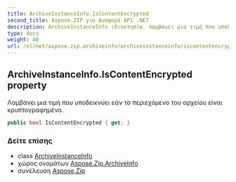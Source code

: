 ```yaml
---
title: ArchiveInstanceInfo.IsContentEncrypted
second_title: Aspose.ZIP για Αναφορά API .NET
description: ArchiveInstanceInfo ιδιοκτησία. Λαμβάνει μια τιμή που υποδεικνύει εάν το περιεχόμενο του αρχείου είναι κρυπτογραφημένο.
type: docs
weight: 40
url: /el/net/aspose.zip.archiveinfo/archiveinstanceinfo/iscontentencrypted/
---
```

## ArchiveInstanceInfo.IsContentEncrypted property

Λαμβάνει μια τιμή που υποδεικνύει εάν το περιεχόμενο του αρχείου είναι κρυπτογραφημένο.

```csharp
public bool IsContentEncrypted { get; }
```

### Δείτε επίσης

* class [ArchiveInstanceInfo](../)
* χώρος ονομάτων [Aspose.Zip.ArchiveInfo](../../archiveinstanceinfo/)
* συνέλευση [Aspose.Zip](../../../)


